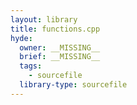 ```yaml
---
layout: library
title: functions.cpp
hyde:
  owner: __MISSING__
  brief: __MISSING__
  tags:
    - sourcefile
  library-type: sourcefile
---
```

